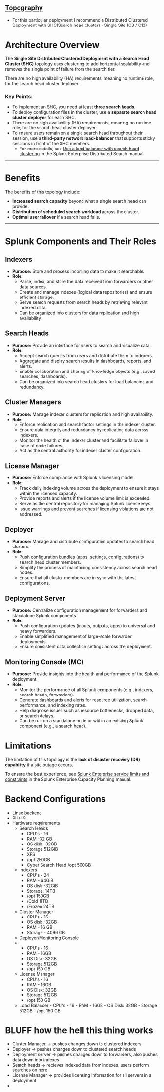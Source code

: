 <h2><u>Topography</u></h2>

- For this particular deployment I recommend a Distributed Clustered Deployment with SHC(Search head cluster) - Single Site (C3 / C13)

# Architecture Overview

The **Single Site Distributed Clustered Deployment with a Search Head Cluster (SHC)** topology uses clustering to add horizontal scalability and removes the single point of failure from the search tier.

There are no high availability (HA) requirements, meaning no runtime role, for the search head cluster deployer.

### Key Points:
- To implement an SHC, you need at least **three search heads**.
- To deploy configuration files in the cluster, use a **separate search head cluster deployer** for each SHC.
- There are no high availability (HA) requirements, meaning no runtime role, for the search head cluster deployer.
- To ensure users remain on a single search head throughout their session, use a **third-party network load-balancer** that supports sticky sessions in front of the SHC members. 
  - For more details, see [Use a load balancer with search head clustering](https://docs.splunk.com/Documentation/Splunk/latest/DistSearch/SHCwithLoadBalancer) in the Splunk Enterprise Distributed Search manual.

---

# Benefits
The benefits of this topology include:
- **Increased search capacity** beyond what a single search head can provide.
- **Distribution of scheduled search workload** across the cluster.
- **Optimal user failover** if a search head fails.

---
# Splunk Components and Their Roles

## Indexers
- **Purpose:** Store and process incoming data to make it searchable.
- **Role:**
  - Parse, index, and store the data received from forwarders or other data sources.
  - Create and manage indexes (logical data repositories) and ensure efficient storage.
  - Serve search requests from search heads by retrieving relevant indexed data.
  - Can be organized into clusters for data replication and high availability.

## Search Heads
- **Purpose:** Provide an interface for users to search and visualize data.
- **Role:**
  - Accept search queries from users and distribute them to indexers.
  - Aggregate and display search results in dashboards, reports, and alerts.
  - Enable collaboration and sharing of knowledge objects (e.g., saved searches, dashboards).
  - Can be organized into search head clusters for load balancing and redundancy.

## Cluster Managers
- **Purpose:** Manage indexer clusters for replication and high availability.
- **Role:**
  - Enforce replication and search factor settings in the indexer cluster.
  - Ensure data integrity and redundancy by replicating data across indexers.
  - Monitor the health of the indexer cluster and facilitate failover in case of node failures.
  - Act as the central authority for indexer cluster configuration.

## License Manager
- **Purpose:** Enforce compliance with Splunk's licensing model.
- **Role:**
  - Track daily indexing volume across the deployment to ensure it stays within the licensed capacity.
  - Provide reports and alerts if the license volume limit is exceeded.
  - Serve as the central repository for managing Splunk license keys.
  - Issue warnings and prevent searches if licensing violations are not addressed.

## Deployer
- **Purpose:** Manage and distribute configuration updates to search head clusters.
- **Role:**
  - Push configuration bundles (apps, settings, configurations) to search head cluster members.
  - Simplify the process of maintaining consistency across search head nodes.
  - Ensure that all cluster members are in sync with the latest configurations.

## Deployment Server
- **Purpose:** Centralize configuration management for forwarders and standalone Splunk components.
- **Role:**
  - Push configuration updates (inputs, outputs, apps) to universal and heavy forwarders.
  - Enable simplified management of large-scale forwarder deployments.
  - Ensure consistent data collection settings across the deployment.

## Monitoring Console (MC)
- **Purpose:** Provide insights into the health and performance of the Splunk deployment.
- **Role:**
  - Monitor the performance of all Splunk components (e.g., indexers, search heads, forwarders).
  - Generate dashboards and alerts for resource utilization, search performance, and indexing rates.
  - Help diagnose issues such as resource bottlenecks, dropped data, or search delays.
  - Can be run on a standalone node or within an existing Splunk component (e.g., a search head).

# Limitations
The limitation of this topology is the **lack of disaster recovery (DR) capability** if a site outage occurs.

To ensure the best experience, see [Splunk Enterprise service limits and constraints](https://docs.splunk.com/Documentation/Splunk/latest/Capacity/ReferenceHardware) in the Splunk Enterprise Capacity Planning manual.

# Backend Configurations
- Linux backend
- RHel 9
- Hardware requirements
    - Search Heads
        - CPU's - 16
        - RAM -32 GB
        - OS disk -32GB
        - Storage 512GiB
        - XFS
        - /opt 250GB
        - Cyber Search Head /opt 500GB
    - Indexers
        - CPU's - 24
        - RAM - 64GiB
        - OS disk -32GiB
        - Storage: 14TB
        - /opt 150GB
        - /Cold 11TB
        - /Frozen 24TB
    - Cluster Manager
        - CPU's - 16
        - OS disk -32GB
        - RAM - 16 GB
        - Storage - 4096 GB
    - Deployer/Monitoring Console
    -   - CPU's - 16
        - RAM - 16GB
        - OS Disk: 32GB
        - Storage 512GB
        - /opt 150 GB
    - License Manager
        - CPU's - 16
        - RAM - 16GB
        - OS Disk: 32GB
        - Storage 512GB
        - /opt 150 GB
  - Load Balancer
        - CPU's - 16
        - RAM - 16GB
        - OS Disk: 32GB
        - Storage 512GB
        - /opt 150 GB

# BLUFF how the hell this thing works
  - Cluster Manager -> pushes changes down to clustered indexers
  - Deployer -> pushes changes down to clustered search heads
  - Deployment server -> pushes changes down to forwarders, also pushes data down into indexes
  - Search heads -> recieves indexed data from indexes, users perform searches on here
  - License Manager -> provides licensing information for all servers in a deployment
  - 
